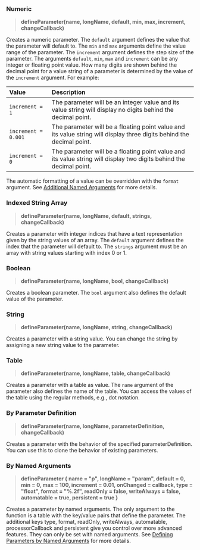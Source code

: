 ### Numeric

>**defineParameter(name, longName, default, min, max, increment, changeCallback)**

Creates a numeric parameter. The ``default`` argument defines the value that the parameter will default to. The ``min`` and ``max`` arguments define the value range of the parameter. The ``increment`` argument defines the step size of the parameter. The arguments ``default``, ``min``, ``max``  and ``increment`` can be any integer or floating point value. How many digits are shown behind the decimal point for a value string of a parameter is determined by the value of the ``increment`` argument. For example:

|Value|Description|
|:-|:-|
|``increment = 1``|The parameter will be an integer value and its value string will display no digits behind the decimal point.|
|``increment = 0.001``|The parameter will be a floating point value and its value string will display three digits behind the decimal point.|
|``increment = 0``|The parameter will be a floating point value and its value string will display two digits behind the decimal point.|

The automatic formatting of a value can be overridden with the ``format`` argument. See [Additional Named Arguments](./Creating-Parameters.md#additional-named-arguments) for more details.

### Indexed String Array

>**defineParameter(name, longName, default, strings, changeCallback)**

Creates a parameter with integer indices that have a text representation given by the string values of an array. The ``default`` argument defines the index that the parameter will default to. The ``strings`` argument must be an array with string values starting with index 0 or 1.

### Boolean

>**defineParameter(name, longName, bool, changeCallback)**

Creates a boolean parameter. The ``bool`` argument also defines the default value of the parameter.

### String

>**defineParameter(name, longName, string, changeCallback)**

Creates a parameter with a string value. You can change the string by assigning a new string value to the parameter.

### Table

>**defineParameter(name, longName, table, changeCallback)**

Creates a parameter with a table as value. The ``name`` argument of the parameter also defines the name of the table. You can access the values of the table using the regular methods, e.g., dot notation.

### By Parameter Definition

>**defineParameter(name, longName, parameterDefinition, changeCallback)**

Creates a parameter with the behavior of the specified parameterDefinition. You can use this to clone the behavior of existing parameters.

### By Named Arguments

>**defineParameter { name = "p", longName = "param", default = 0, min = 0, max = 100, increment = 0.01, onChanged = callback, type = "float", format = "%.2f", readOnly = false, writeAlways = false, automatable = true, persistent = true }**

Creates a parameter by named arguments. The only argument to the function is a table with the key/value pairs that define the parameter. The additional keys type, format, readOnly, writeAlways, automatable, processorCallback and persistent give you control over more advanced features. They can only be set with named arguments. See [Defining Parameters by Named Arguments](./Creating-Parameters.md#defining-parameters-by-named-arguments) for more details.